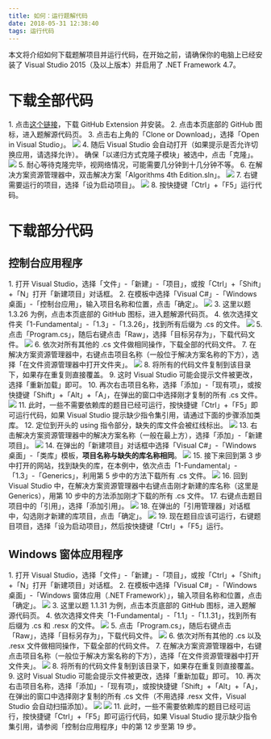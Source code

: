 ```yaml
---
title: 如何：运行题解代码
date: 2018-05-31 12:38:40
tags: 运行代码
---
```


本文将介绍如何下载题解项目并运行代码，在开始之前，请确保你的电脑上已经安装了 Visual Studio 2015（及以上版本）并启用了 .NET Framework 4.7。

# 下载全部代码

1\. 点击[这个链接](https://visualstudio.github.com/)，下载 GitHub Extension 并安装。
2\. 点击本页底部的 GitHub 图标，进入题解源代码页。
3\. 点击右上角的「Clone or Download」，选择「Open in Visual Studio」。
![](./1.png)
4\. 随后 Visual Studio 会自动打开（如果提示是否允许切换应用，请选择允许）。
确保「以递归方式克隆子模块」被选中，点击「克隆」。
![](./2.png)
5\. 耐心等待克隆完毕，视网络情况，可能需要几分钟到十几分钟不等。
6\. 在解决方案资源管理器中，双击解决方案「Algorithms 4th Edition.sln」。
![](./3.png)
7\. 右键需要运行的项目，选择「设为启动项目」。
![](./4.png)
8\. 按快捷键「Ctrl」+「F5」运行代码。

# 下载部分代码

## 控制台应用程序

1\. 打开 Visual Studio，选择「文件」-「新建」-「项目」，或按「Ctrl」+「Shift」+「N」打开「新建项目」对话框。
2\. 在模板中选择「Visual C#」-「Windows 桌面」-「控制台应用」，输入项目名称和位置，点击「确定」。
![](./5.png)
3\. 这里以题 1.3.26 为例，点击本页底部的 GitHub 图标，进入题解源代码页。
4\. 依次选择文件夹「1-Fundamental」-「1.3」-「1.3.26」，找到所有后缀为 .cs 的文件。
![](./6.png)
5\. 点击「Program.cs」，随后右键点击「Raw」，选择「目标另存为」，下载代码文件。
![](./7.png)
6\. 依次对所有其他的 .cs 文件做相同操作，下载全部的代码文件。
7\. 在解决方案资源管理器中，右键点击项目名称（一般位于解决方案名称的下方），选择「在文件资源管理器中打开文件夹」。
![](./8.png)
8\. 将所有的代码文件复制到该目录下，如果存在重复则直接覆盖。
9\. 这时 Visual Studio 可能会提示文件被更改，选择「重新加载」即可。
10\. 再次右击项目名称，选择「添加」-「现有项」，或按快捷键「Shift」+「Alt」+「A」，在弹出的窗口中选择刚才复制的所有 .cs 文件。
![](./9.png)
11\. 此时，一些不需要依赖库的题目已经可运行，按快捷键「Ctrl」+「F5」即可运行代码，如果 Visual Studio 提示缺少指令集引用，请通过下面的步骤添加类库。
12\. 定位到开头的 using 指令部分，缺失的库文件会被红线标出。
![](./10.png)
13\. 右击解决方案资源管理器中的解决方案名称（一般在最上方），选择「添加」-「新建项目」。
![](./11.png)
14\. 在弹出的「新建项目」对话框中选择「Visual C#」-「Windows 桌面」-「类库」模板，**项目名称与缺失的库名称相同**。
![](./12.png)
15\. 接下来回到第 3 步中打开的网站，找到缺失的库，在本例中，依次点击「1-Fundamental」-「1.3」-「Generics」，利用第 5 步中的方法下载所有 .cs 文件。
![](./13.png)
16\. 回到 Visual Studio 中，在解决方案资源管理器中右键点击刚才新建的库名称（这里是 Generics），用第 10 步中的方法添加刚才下载的所有 .cs 文件。
17\. 右键点击题目项目中的「引用」，选择「添加引用」。
![](./14.png)
18\. 在弹出的「引用管理器」对话框中，勾选刚才新建的库项目，点击「确定」。
![](./15.png)
19\. 现在题目应该可运行，右键题目项目，选择「设为启动项目」，然后按快捷键「Ctrl」+「F5」运行。

## Windows 窗体应用程序

1\. 打开 Visual Studio，选择「文件」-「新建」-「项目」，或按「Ctrl」+「Shift」+「N」打开「新建项目」对话框。
2\. 在模板中选择「Visual C#」-「Windows 桌面」-「Windows 窗体应用（.NET Framework）」，输入项目名称和位置，点击「确定」。
![](./16.png)
3\. 这里以题 1.1.31 为例，点击本页底部的 GitHub 图标，进入题解源代码页。
4\. 依次选择文件夹「1-Fundamental」-「1.1」-「1.1.31」，找到所有后缀为 .cs 和 .resx 的文件。
![](./17.png)
5\. 点击「Program.cs」，随后右键点击「Raw」，选择「目标另存为」，下载代码文件。
![](./18.png)
6\. 依次对所有其他的 .cs 以及 .resx 文件做相同操作，下载全部的代码文件。
7\. 在解决方案资源管理器中，右键点击项目名称（一般位于解决方案名称的下方），选择「在文件资源管理器中打开文件夹」。
![](./19.png)
8\. 将所有的代码文件复制到该目录下，如果存在重复则直接覆盖。
9\. 这时 Visual Studio 可能会提示文件被更改，选择「重新加载」即可。
10\. 再次右击项目名称，选择「添加」-「现有项」，或按快捷键「Shift」+「Alt」+「A」，在弹出的窗口中选择刚才复制的所有 .cs 文件（不用选择 .resx 文件，Visual Studio 会自动扫描添加）。
![](./20.png)
![](./21.png)
11\. 此时，一些不需要依赖库的题目已经可运行，按快捷键「Ctrl」+「F5」即可运行代码，如果 Visual Studio 提示缺少指令集引用，请参阅「控制台应用程序」中的第 12 步至第 19 步。